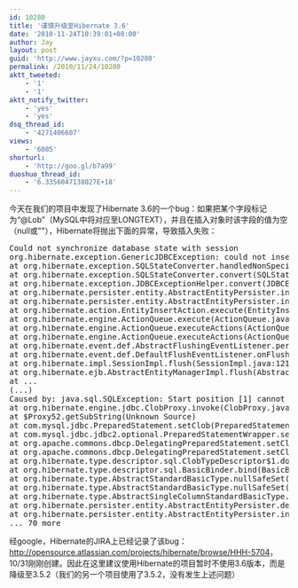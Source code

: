 ```yaml
---
id: 10280
title: '谨慎升级至Hibernate 3.6'
date: '2010-11-24T10:39:01+08:00'
author: Jay
layout: post
guid: 'http://www.jayxu.com/?p=10280'
permalink: /2010/11/24/10280
aktt_tweeted:
    - '1'
    - '1'
aktt_notify_twitter:
    - 'yes'
    - 'yes'
dsq_thread_id:
    - '4271406607'
views:
    - '6085'
shorturl:
    - 'http://goo.gl/b7a99'
duoshuo_thread_id:
    - '6.3356047138027E+18'
---
```


今天在我们的项目中发现了Hibernate 3.6的一个bug：如果把某个字段标记为“@Lob”（MySQL中将对应至LONGTEXT），并且在插入对象时该字段的值为空（null或""），Hibernate将抛出下面的异常，导致插入失败：
<pre lang="java">Could not synchronize database state with session
org.hibernate.exception.GenericJDBCException: could not insert: [...]
at org.hibernate.exception.SQLStateConverter.handledNonSpecificException(SQLStateConverter.java:140)
at org.hibernate.exception.SQLStateConverter.convert(SQLStateConverter.java:128)
at org.hibernate.exception.JDBCExceptionHelper.convert(JDBCExceptionHelper.java:66)
at org.hibernate.persister.entity.AbstractEntityPersister.insert(AbstractEntityPersister.java:2436)
at org.hibernate.persister.entity.AbstractEntityPersister.insert(AbstractEntityPersister.java:2856)
at org.hibernate.action.EntityInsertAction.execute(EntityInsertAction.java:79)
at org.hibernate.engine.ActionQueue.execute(ActionQueue.java:273)
at org.hibernate.engine.ActionQueue.executeActions(ActionQueue.java:265)
at org.hibernate.engine.ActionQueue.executeActions(ActionQueue.java:184)
at org.hibernate.event.def.AbstractFlushingEventListener.performExecutions(AbstractFlushingEventListener.java:321)
at org.hibernate.event.def.DefaultFlushEventListener.onFlush(DefaultFlushEventListener.java:51)
at org.hibernate.impl.SessionImpl.flush(SessionImpl.java:1216)
at org.hibernate.ejb.AbstractEntityManagerImpl.flush(AbstractEntityManagerImpl.java:795)
at ...
(...)
Caused by: java.sql.SQLException: Start position [1] cannot exceed overall CLOB length [0]
at org.hibernate.engine.jdbc.ClobProxy.invoke(ClobProxy.java:146)
at $Proxy52.getSubString(Unknown Source)
at com.mysql.jdbc.PreparedStatement.setClob(PreparedStatement.java:3542)
at com.mysql.jdbc.jdbc2.optional.PreparedStatementWrapper.setClob(PreparedStatementWrapper.java:299)
at org.apache.commons.dbcp.DelegatingPreparedStatement.setClob(DelegatingPreparedStatement.java:187)
at org.apache.commons.dbcp.DelegatingPreparedStatement.setClob(DelegatingPreparedStatement.java:187)
at org.hibernate.type.descriptor.sql.ClobTypeDescriptor$1.doBind(ClobTypeDescriptor.java:60)
at org.hibernate.type.descriptor.sql.BasicBinder.bind(BasicBinder.java:89)
at org.hibernate.type.AbstractStandardBasicType.nullSafeSet(AbstractStandardBasicType.java:282)
at org.hibernate.type.AbstractStandardBasicType.nullSafeSet(AbstractStandardBasicType.java:277)
at org.hibernate.type.AbstractSingleColumnStandardBasicType.nullSafeSet(AbstractSingleColumnStandardBasicType.java:85)
at org.hibernate.persister.entity.AbstractEntityPersister.dehydrate(AbstractEntityPersister.java:2166)
at org.hibernate.persister.entity.AbstractEntityPersister.insert(AbstractEntityPersister.java:2412)
... 70 more</pre>
经google，Hibernate的JIRA上已经记录了该bug：<a href="https://hibernate.onjira.com//browse/HHH-5704" target="_blank">http://opensource.atlassian.com/projects/hibernate/browse/HHH-5704</a>，10/31刚刚创建。因此在这里建议使用Hibernate的项目暂时不使用3.6版本，而是降级至3.5.2（我们的另一个项目使用了3.5.2，没有发生上述问题）